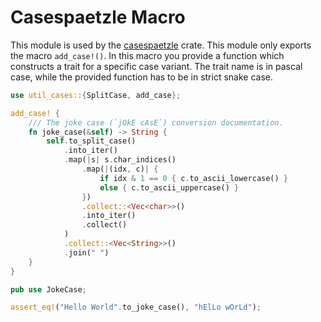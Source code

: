 # Casespaetzle Macro

This module is used by the [casespaetzle](https://github.com/Anatoly03/casespaetzle/tree/master/casespaetzle) crate. This module only exports the macro `add_case!()`. In this macro you provide a function which constructs a trait for a specific case variant. The trait name is in pascal case, while the provided function has to be in strict snake case.

```rs
use util_cases::{SplitCase, add_case};

add_case! {
    /// The joke case (`jOkE cAsE`) conversion documentation.
    fn joke_case(&self) -> String {
        self.to_split_case()
            .into_iter()
            .map(|s| s.char_indices()
                .map(|(idx, c)| {
                    if idx & 1 == 0 { c.to_ascii_lowercase() }
                    else { c.to_ascii_uppercase() }
                })
                .collect::<Vec<char>>()
                .into_iter()
                .collect()
            )
            .collect::<Vec<String>>()
            .join(" ")
    }
}

pub use JokeCase;

assert_eq!("Hello World".to_joke_case(), "hElLo wOrLd");
```